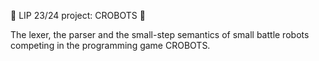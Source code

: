 🤖 LIP 23/24 project: CROBOTS 🤖

The lexer, the parser and the small-step semantics of small battle robots competing in the programming game CROBOTS.

